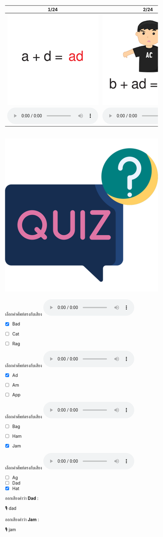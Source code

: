 <div class="carrousel">


|1/24|2/24|3/24|4/24|5/24|6/24|7/24|8/24|9/24|10/24|11/24|12/24|13/24|14/24|15/24|16/24|17/24|18/24|19/24|20/24|21/24|22/24|23/24|24/24|
| :----: | :----: | :----: | :----: | :----: | :----: | :----: | :----: | :----: | :----: | :----: | :----: | :----: | :----: | :----: | :----: | :----: | :----: | :----: | :----: | :----: | :----: | :----: | :----: |
|![](/media/img/AShortvowel__ad.svg)|![](/media/img/AShortvowel__bad.svg)|![](/media/img/AShortvowel__dad.svg)|![](/media/img/AShortvowel__sad.svg)|![](/media/img/AShortvowel__ag.svg)|![](/media/img/AShortvowel__bag.svg)|![](/media/img/AShortvowel__rag.svg)|![](/media/img/AShortvowel__tag.svg)|![](/media/img/AShortvowel__am.svg)|![](/media/img/AShortvowel__ham.svg)|![](/media/img/AShortvowel__jam.svg)|![](/media/img/AShortvowel__ram.svg)|![](/media/img/AShortvowel__an.svg)|![](/media/img/AShortvowel__man.svg)|![](/media/img/AShortvowel__pan.svg)|![](/media/img/AShortvowel__van.svg)|![](/media/img/AShortvowel__app.svg)|![](/media/img/AShortvowel__cap.svg)|![](/media/img/AShortvowel__map.svg)|![](/media/img/AShortvowel__tap.svg)|![](/media/img/AShortvowel__at.svg)|![](/media/img/AShortvowel__bat.svg)|![](/media/img/AShortvowel__cat.svg)|![](/media/img/AShortvowel__hat.svg)|
|![](/media/audio/ad.mp3)|![](/media/audio/bad.mp3)|![](/media/audio/dad.mp3)|![](/media/audio/sad.mp3)|![](/media/audio/ag.mp3)|![](/media/audio/bag.mp3)|![](/media/audio/rag.mp3)|![](/media/audio/tag.mp3)|![](/media/audio/am.mp3)|![](/media/audio/ham.mp3)|![](/media/audio/jam.mp3)|![](/media/audio/ram.mp3)|![](/media/audio/an.mp3)|![](/media/audio/man.mp3)|![](/media/audio/pan.mp3)|![](/media/audio/van.mp3)|![](/media/audio/app.mp3)|![](/media/audio/cap.mp3)|![](/media/audio/map.mp3)|![](/media/audio/tap.mp3)|![](/media/audio/at.mp3)|![](/media/audio/bat.mp3)|![](/media/audio/cat.mp3)|![](/media/audio/hat.mp3)|

</div>



# ![icon](/media/icons/quiz.svg) 


เลือกคำศัพท์ตรงกับเสียง ![](/media/audio/bad.mp3) 
 - [x] Bad
 - [ ] Cat
 - [ ] Rag


เลือกคำศัพท์ตรงกับเสียง ![](/media/audio/ad.mp3) 
 - [x] Ad
 - [ ] Am
 - [ ] App


เลือกคำศัพท์ตรงกับเสียง ![](/media/audio/jam.mp3) 
 - [ ] Bag
 - [ ] Ham
 - [x] Jam


เลือกคำศัพท์ตรงกับเสียง ![](/media/audio/hat.mp3) 
 - [ ] Ag
 - [ ] Dad
 - [x] Hat

ออกเสียงคำว่า **Dad** :

🎙️ dad

ออกเสียงคำว่า **Jam** :

🎙️ jam

